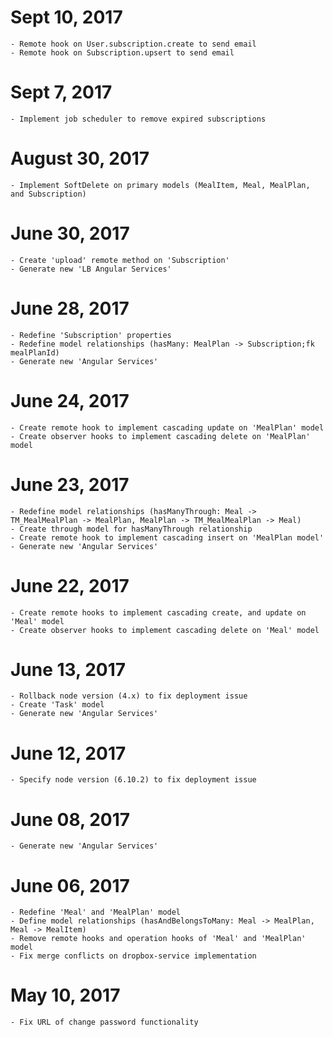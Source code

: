 # Sept 10, 2017
    - Remote hook on User.subscription.create to send email
    - Remote hook on Subscription.upsert to send email

# Sept 7, 2017
    - Implement job scheduler to remove expired subscriptions

# August 30, 2017
    - Implement SoftDelete on primary models (MealItem, Meal, MealPlan, and Subscription)

# June 30, 2017
    - Create 'upload' remote method on 'Subscription'
    - Generate new 'LB Angular Services'

# June 28, 2017
    - Redefine 'Subscription' properties
    - Redefine model relationships (hasMany: MealPlan -> Subscription;fk mealPlanId)
    - Generate new 'Angular Services'

# June 24, 2017
    - Create remote hook to implement cascading update on 'MealPlan' model
    - Create observer hooks to implement cascading delete on 'MealPlan' model

# June 23, 2017
    - Redefine model relationships (hasManyThrough: Meal -> TM_MealMealPlan -> MealPlan, MealPlan -> TM_MealMealPlan -> Meal)
    - Create through model for hasManyThrough relationship
    - Create remote hook to implement cascading insert on 'MealPlan model'
    - Generate new 'Angular Services'

# June 22, 2017
    - Create remote hooks to implement cascading create, and update on 'Meal' model
    - Create observer hooks to implement cascading delete on 'Meal' model

# June 13, 2017
    - Rollback node version (4.x) to fix deployment issue
    - Create 'Task' model
    - Generate new 'Angular Services'

# June 12, 2017
    - Specify node version (6.10.2) to fix deployment issue

# June 08, 2017
    - Generate new 'Angular Services'

# June 06, 2017
    - Redefine 'Meal' and 'MealPlan' model
    - Define model relationships (hasAndBelongsToMany: Meal -> MealPlan, Meal -> MealItem)
    - Remove remote hooks and operation hooks of 'Meal' and 'MealPlan' model
    - Fix merge conflicts on dropbox-service implementation

# May 10, 2017
    - Fix URL of change password functionality
